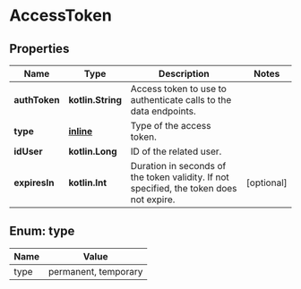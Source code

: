 
# AccessToken

## Properties
Name | Type | Description | Notes
------------ | ------------- | ------------- | -------------
**authToken** | **kotlin.String** | Access token to use to authenticate calls to the data endpoints. | 
**type** | [**inline**](#Type) | Type of the access token. | 
**idUser** | **kotlin.Long** | ID of the related user. | 
**expiresIn** | **kotlin.Int** | Duration in seconds of the token validity. If not specified, the token does not expire. |  [optional]


<a id="Type"></a>
## Enum: type
Name | Value
---- | -----
type | permanent, temporary



